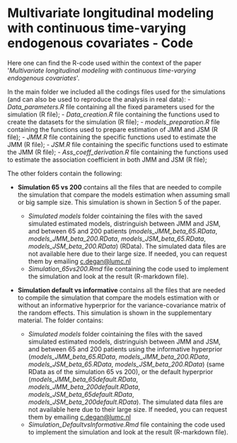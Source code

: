 # Multivariate longitudinal modeling with continuous time-varying endogenous covariates - Code
Here one can find the R-code used within the context of the paper '*Multivariate longitudinal modeling with continuous time-varying endogenous covariates*'.

In the main folder we included all the codings files used for the simulations (and can also be used to reproduce the analysis in real data):
     -   *Data_parameters.R* file containing all the fixed parameters used for the simulation (R file);
     -   *Data_creation.R* file containing the functions used to create the datasets for the simulation (R file);
     -   *models_preparation.R* file containing the functions used to prepare estimation of JMM and JSM (R file);
     -   *JMM.R* file containing the specific functions used to estimate the JMM (R file);
     -   *JSM.R* file containing the specific functions used to estimate the JMM (R file);
     -   *Ass_coeff_derivation.R* file containing the functions used to estimate the association coefficient in both JMM and JSM (R file);


The other folders contain the following:
- **Simulation 65 vs 200** contains all the files that are needed to compile the simulation that compare the models estimation when assuming small or big sample size. This simulation is shown in Section 5 of the paper. 
     -   *Simulated models* folder cointaining the files with the saved simulated estimated models, distringuish between JMM and JSM, and between 65 and 200 patients (*models_JMM_beta_65.RData*, *models_JMM_beta_200.RData*, *models_JSM_beta_65.RData*, *models_JSM_beta_200.RData*) (RData). The simulated data files are not available here due to their large size. If needed, you can request them by emailing c.degan@lumc.nl
     -   *Simulation_65vs200.Rmd* file containing the code used to implement the simulation and look at the result (R-markdown file).
       
- **Simulation default vs informative** contains all the files that are needed to compile the simulation that compare the models estimation with or without an informative hyperprior for the variance-covariance matrix of the random effects. This simulation is shown in the supplementary material. The folder contains:
     -   *Simulated models* folder cointaining the files with the saved simulated estimated models, distringuish between JMM and JSM, and between 65 and 200 patients using the informative hyperprior (*models_JMM_beta_65.RData*, *models_JMM_beta_200.RData*, *models_JSM_beta_65.RData*, *models_JSM_beta_200.RData*) (same RData as of the simulation 65 vs 200), or the default hyperprior (*models_JMM_beta_65default.RData*, *models_JMM_beta_200default.RData*, *models_JSM_beta_65default.RData*, *models_JSM_beta_200default.RData*). The simulated data files are not available here due to their large size. If needed, you can request them by emailing c.degan@lumc.nl
     -   *Simulation_DefaultvsInformative.Rmd* file containing the code used to implement the simulation and look at the result (R-markdown file).  
  
